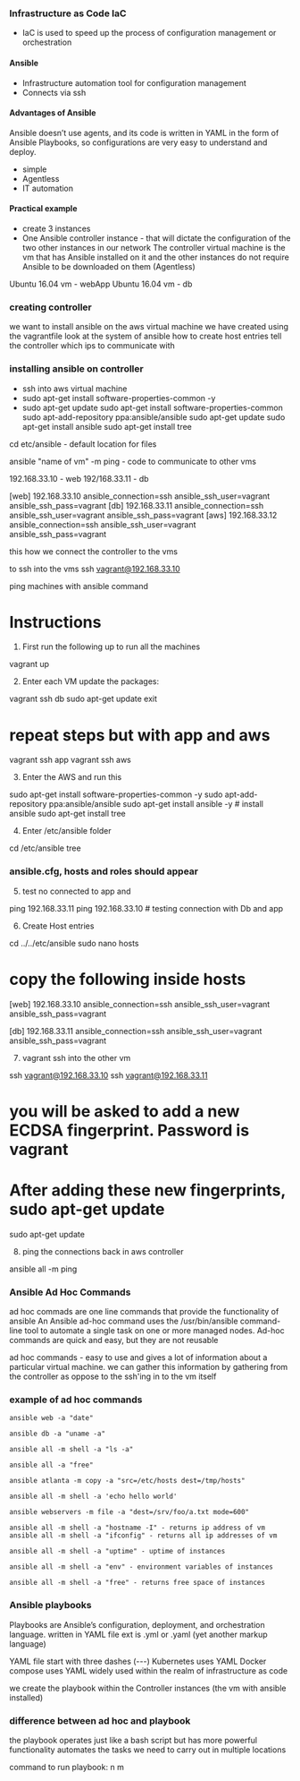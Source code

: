 ### Infrastructure as Code IaC
- IaC is used to speed up the process of configuration management or orchestration
#### Ansible
- Infrastructure automation tool for configuration management
- Connects via ssh

#### Advantages of Ansible
Ansible doesn’t use agents, and its code is written in YAML in the form of Ansible Playbooks, so configurations are very easy to understand and deploy.

- simple
- Agentless
- IT automation

#### Practical example
- create 3 instances
- One Ansible controller instance - that will dictate the configuration of the two other instances in our network
The controller virtual machine is the vm that has Ansible installed on it and the other instances do not require Ansible to be downloaded on them (Agentless)

Ubuntu 16.04 vm - webApp
Ubuntu 16.04 vm - db

### creating controller 
we want to install ansible on the aws virtual machine we have created using the vagrantfile
look at the system of ansible 
how to create host entries tell the controller which ips to communicate with 

### installing ansible on controller 
- ssh into aws virtual machine 
- sudo apt-get install software-properties-common -y
- sudo apt-get update
	sudo apt-get install software-properties-common
	sudo apt-add-repository ppa:ansible/ansible
	sudo apt-get update
	sudo apt-get install ansible
sudo apt-get install tree

cd etc/ansible - default location for files 

ansible "name of vm" -m ping - code to communicate to other vms 

192.168.33.10 - web
192/168.33.11 - db 

[web]
192.168.33.10 ansible_connection=ssh ansible_ssh_user=vagrant ansible_ssh_pass=vagrant
[db]
192.168.33.11 ansible_connection=ssh ansible_ssh_user=vagrant ansible_ssh_pass=vagrant
[aws]
192.168.33.12 ansible_connection=ssh ansible_ssh_user=vagrant ansible_ssh_pass=vagrant


this how we connect the controller to the vms 

to ssh into the vms 
ssh vagrant@192.168.33.10

ping machines with ansible command

# Instructions 

1) First run the following up to run all the machines


vagrant up 


2) Enter each VM update the packages:


vagrant ssh db
sudo apt-get update
exit

# repeat steps but with app and aws 
vagrant ssh app 
vagrant ssh aws 


3) Enter the AWS and run this



sudo apt-get install software-properties-common -y
sudo apt-add-repository ppa:ansible/ansible
sudo apt-get install ansible -y # install ansible 
sudo apt-get install tree


4) Enter /etc/ansible folder


cd /etc/ansible tree 
### ansible.cfg, hosts and roles should appear
 

5) test no connected to app and 


ping 192.168.33.11
ping 192.168.33.10 # testing connection with Db and app


6) Create Host entries 


cd ../../etc/ansible 
sudo nano hosts

# copy the following inside hosts
[web]
192.168.33.10 ansible_connection=ssh ansible_ssh_user=vagrant ansible_ssh_pass=vagrant

[db]
192.168.33.11 ansible_connection=ssh ansible_ssh_user=vagrant ansible_ssh_pass=vagrant




7) vagrant ssh into the other vm


ssh vagrant@192.168.33.10
ssh vagrant@192.168.33.11

# you will be asked to add a new ECDSA fingerprint. Password is vagrant 
# After adding these new fingerprints, sudo apt-get update
sudo apt-get update 



8) ping the connections back in aws controller

ansible all -m ping


### Ansible Ad Hoc Commands 
ad hoc commads are one line commands that provide the functionality of ansible 
An Ansible ad-hoc command uses the /usr/bin/ansible command-line tool to automate a single task on one or more managed nodes. Ad-hoc commands are quick and easy, but they are not reusable

ad hoc commands - easy to use and gives a lot of information about a particular virtual machine. we can gather this information by gathering from the controller as oppose to the ssh'ing in to the vm itself 


### example of ad hoc commands

```
ansible web -a "date"

ansible db -a "uname -a"

ansible all -m shell -a "ls -a"

ansible all -a "free"

ansible atlanta -m copy -a "src=/etc/hosts dest=/tmp/hosts"

ansible all -m shell -a 'echo hello world'

ansible webservers -m file -a "dest=/srv/foo/a.txt mode=600"

ansible all -m shell -a "hostname -I" - returns ip address of vm
ansible all -m shell -a "ifconfig" - returns all ip addresses of vm

ansible all -m shell -a "uptime" - uptime of instances

ansible all -m shell -a "env" - environment variables of instances

ansible all -m shell -a "free" - returns free space of instances 

```

### Ansible playbooks 

Playbooks are Ansible’s configuration, deployment, and orchestration language.
written in YAML file ext is .yml or .yaml (yet another markup language)

YAML file start with three dashes (---)
Kubernetes uses YAML
Docker compose uses YAML
widely used within the realm of infrastructure as code 

we create the playbook within the Controller instances (the vm with ansible installed)

### difference between ad hoc and playbook

the playbook operates just like a bash script but has more powerful functionality
automates the tasks we need to carry out in multiple locations 

command to run playbook:
n
m
